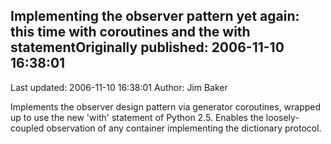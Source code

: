 ## Implementing the observer pattern yet again: this time with coroutines and the with statementOriginally published: 2006-11-10 16:38:01 
Last updated: 2006-11-10 16:38:01 
Author: Jim Baker 
 
Implements the observer design pattern via generator coroutines, wrapped up to use the new 'with' statement of Python 2.5.  Enables the loosely-coupled observation of any container implementing the dictionary protocol.